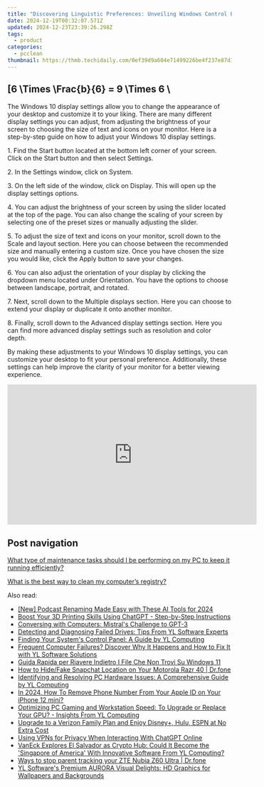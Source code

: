 ```yaml
---
title: "Discovering Linguistic Preferences: Unveiling Windows Control Panel's Multilingual Support - Explained by YL Computing"
date: 2024-12-19T00:32:07.571Z
updated: 2024-12-23T23:39:26.298Z
tags:
  - product
categories:
  - pcclean
thumbnail: https://thmb.techidaily.com/0ef39d9a604e71499226be4f237e87d1b86c04c6f94c96b9949bbc0cc087d2d2.jpg
---
```


## \[6 \Times \Frac{b}{6} = 9 \Times 6 \

The Windows 10 display settings allow you to change the appearance of your desktop and customize it to your liking. There are many different display settings you can adjust, from adjusting the brightness of your screen to choosing the size of text and icons on your monitor. Here is a step-by-step guide on how to adjust your Windows 10 display settings. 

1\. Find the Start button located at the bottom left corner of your screen. Click on the Start button and then select Settings.

2\. In the Settings window, click on System.

3\. On the left side of the window, click on Display. This will open up the display settings options. 

4\. You can adjust the brightness of your screen by using the slider located at the top of the page. You can also change the scaling of your screen by selecting one of the preset sizes or manually adjusting the slider.

5\. To adjust the size of text and icons on your monitor, scroll down to the Scale and layout section. Here you can choose between the recommended size and manually entering a custom size. Once you have chosen the size you would like, click the Apply button to save your changes.

6\. You can also adjust the orientation of your display by clicking the dropdown menu located under Orientation. You have the options to choose between landscape, portrait, and rotated.

7\. Next, scroll down to the Multiple displays section. Here you can choose to extend your display or duplicate it onto another monitor.

8\. Finally, scroll down to the Advanced display settings section. Here you can find more advanced display settings such as resolution and color depth. 

By making these adjustments to your Windows 10 display settings, you can customize your desktop to fit your personal preference. Additionally, these settings can help improve the clarity of your monitor for a better viewing experience.

<!-- affiliate ads begin -->
<iframe width="560" height="315" src="https://www.youtube.com/embed/W5aJC8okA8s?si=L2rnYAp-gmGlLQSf" title="YouTube video player" frameborder="0" allow="accelerometer; autoplay; clipboard-write; encrypted-media; gyroscope; picture-in-picture; web-share" referrerpolicy="strict-origin-when-cross-origin" allowfullscreen></iframe>
<!-- affiliate ads end -->

## Post navigation

[What type of maintenance tasks should I be performing on my PC to keep it running efficiently?](https://tools.techidaily.com/pcclean/products/)

[What is the best way to clean my computer’s registry?](https://tools.techidaily.com/pcclean/products/)

<ins class="adsbygoogle"
     style="display:block"
     data-ad-format="autorelaxed"
     data-ad-client="ca-pub-7571918770474297"
     data-ad-slot="1223367746"></ins>

<ins class="adsbygoogle"
     style="display:block"
     data-ad-client="ca-pub-7571918770474297"
     data-ad-slot="8358498916"
     data-ad-format="auto"
     data-full-width-responsive="true"></ins>

<span class="atpl-alsoreadstyle">Also read:</span>
<div><ul>
<li><a href="https://fox-info.techidaily.com/new-podcast-renaming-made-easy-with-these-ai-tools-for-2024/"><u>[New] Podcast Renaming Made Easy with These AI Tools for 2024</u></a></li>
<li><a href="https://tech-haven.techidaily.com/boost-your-3d-printing-skills-using-chatgpt-step-by-step-instructions/"><u>Boost Your 3D Printing Skills Using ChatGPT - Step-by-Step Instructions</u></a></li>
<li><a href="https://tech-haven.techidaily.com/conversing-with-computers-mistrals-challenge-to-gpt-3/"><u>Conversing with Computers: Mistral's Challenge to GPT-3</u></a></li>
<li><a href="https://win-hot.techidaily.com/detecting-and-diagnosing-failed-drives-tips-from-yl-software-experts/"><u>Detecting and Diagnosing Failed Drives: Tips From YL Software Experts</u></a></li>
<li><a href="https://win-hot.techidaily.com/finding-your-systems-control-panel-a-guide-by-yl-computing/"><u>Finding Your System's Control Panel: A Guide by YL Computing</u></a></li>
<li><a href="https://win-hot.techidaily.com/frequent-computer-failures-discover-why-it-happens-and-how-to-fix-it-with-yl-software-solutions/"><u>Frequent Computer Failures? Discover Why It Happens and How to Fix It with YL Software Solutions</u></a></li>
<li><a href="https://win-exclusive.techidaily.com/guida-rapida-per-riavere-indietro-i-file-che-non-trovi-su-windows-11/"><u>Guida Rapida per Riavere Indietro I File Che Non Trovi Su Windows 11</u></a></li>
<li><a href="https://location-social.techidaily.com/how-to-hidefake-snapchat-location-on-your-motorola-razr-40-drfone-by-drfone-virtual-android/"><u>How to Hide/Fake Snapchat Location on Your Motorola Razr 40 | Dr.fone</u></a></li>
<li><a href="https://win-hot.techidaily.com/identifying-and-resolving-pc-hardware-issues-a-comprehensive-guide-by-yl-computing/"><u>Identifying and Resolving PC Hardware Issues: A Comprehensive Guide by YL Computing</u></a></li>
<li><a href="https://apple-account.techidaily.com/in-2024-how-to-remove-phone-number-from-your-apple-id-on-your-iphone-12-mini-by-drfone-ios/"><u>In 2024, How To Remove Phone Number From Your Apple ID on Your iPhone 12 mini?</u></a></li>
<li><a href="https://win-hot.techidaily.com/optimizing-pc-gaming-and-workstation-speed-to-upgrade-or-replace-your-gpu-insights-from-yl-computing/"><u>Optimizing PC Gaming and Workstation Speed: To Upgrade or Replace Your GPU? - Insights From YL Computing</u></a></li>
<li><a href="https://media-tips.techidaily.com/upgrade-to-a-verizon-family-plan-and-enjoy-disneyplus-hulu-espn-at-no-extra-cost/"><u>Upgrade to a Verizon Family Plan and Enjoy Disney+, Hulu, ESPN at No Extra Cost</u></a></li>
<li><a href="https://tech-hub.techidaily.com/using-vpns-for-privacy-when-interacting-with-chatgpt-online/"><u>Using VPNs for Privacy When Interacting With ChatGPT Online</u></a></li>
<li><a href="https://win-hot.techidaily.com/vaneck-explores-el-salvador-as-crypto-hub-could-it-become-the-singapore-of-america-with-innovative-software-from-yl-computing/"><u>VanEck Explores El Salvador as Crypto Hub: Could It Become the 'Singapore of America' With Innovative Software From YL Computing?</u></a></li>
<li><a href="https://android-location-track.techidaily.com/ways-to-stop-parent-tracking-your-zte-nubia-z60-ultra-drfone-by-drfone-virtual-android/"><u>Ways to stop parent tracking your ZTE Nubia Z60 Ultra | Dr.fone</u></a></li>
<li><a href="https://win-hot.techidaily.com/yl-softwares-premium-aurora-visual-delights-hd-graphics-for-wallpapers-and-backgrounds/"><u>YL Software's Premium AURORA Visual Delights: HD Graphics for Wallpapers and Backgrounds</u></a></li>
</ul></div>

